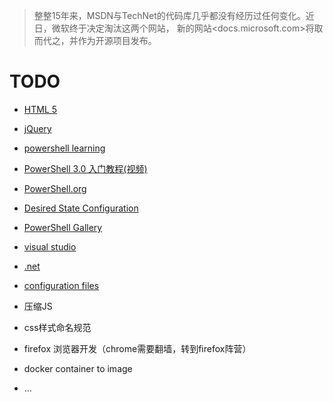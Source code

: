 >整整15年来，MSDN与TechNet的代码库几乎都没有经历过任何变化。近日，微软终于决定淘汰这两个网站，
>新的网站<docs.microsoft.com>将取而代之，并作为开源项目发布。

# TODO

* [HTML 5](https://developer.mozilla.org/en-US/docs/Web/Guide/HTML/HTML5)
* [jQuery](http://jquery.com/)

* [powershell learning](https://docs.microsoft.com/zh-cn/powershell/)
* [PowerShell 3.0 入门教程(视频)](https://mva.microsoft.com/zh-cn/training-courses/-power-shell-30-14443?l=j1ngD3PkB_7800115888)
* [PowerShell.org](https://powershell.org/)
* [Desired State Configuration](https://docs.microsoft.com/en-us/powershell/dsc/overview)
* [PowerShell Gallery](https://www.powershellgallery.com/)

* [visual studio](https://docs.microsoft.com/en-us/visualstudio/ide/index)
* [.net](https://docs.microsoft.com/en-us/dotnet/welcome)
* [configuration files](https://docs.microsoft.com/en-us/dotnet/framework/configure-apps/index)
* 压缩JS
* css样式命名规范
* firefox 浏览器开发（chrome需要翻墙，转到firefox阵营）
* docker container to image 
* ...
